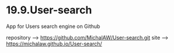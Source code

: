 # 19.9.User-search
 App for Users search engine on Github

repository --> https://github.com/MichalAW/User-search.git
site --> https://michalaw.github.io/User-search/
